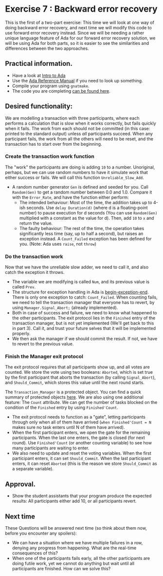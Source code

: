 # Exercise 7 : Backward error recovery

This is the first of a two-part exercise: This time we will look at one way of doing backward error recovery, and next time we will modify this code to use forward error recovery instead. Since we will be needing a rather unique language feature of Ada for our forward error recovery solution, we will be using Ada for both parts, so it is easier to see the similarities and differences between the two approaches.

## Practical information.
 - Have a look at [Intro to Ada](http://www.adaic.org/learn/materials/intro)
 - Use the [Ada Reference Manual](http://www.adaic.org/resources/add_content/standards/12rm/html/RM-TOC.html) if you need to look up something.
 - Compile your program using `gnatmake`.
 - The code you are completing [can be found here](exercise7.adb).

## Desired functionality:

We are modelling a transaction with three participants, where each performs a calculation that is slow when it works correctly, but fails quickly when it fails. The work from each should not be committed (in this case: printed to the standard output) unless *all* participants succeed. When any participant fails, the work from all the others will need to be reset, and the transaction has to start over from the beginning.

### Create the transaction work function

The "work" the participants are doing is adding `10` to a number. Unoriginal, perhaps, but we can use random numbers to have it simulate work that either success or fails. We will call this function `Unreliable_Slow_Add`.

 - A random number generator `Gen` is defined and seeded for you. Call `Random(Gen)` to get a random number between 0.0 and 1.0. Compare it with the `Error_Rate`, and have the function either perform:
   - The intended behaviour: Most of the time, the addition takes up to 4-ish seconds. Use `delay Duration(d)` (where d is a floating-point number) to pause execution for d seconds (You can use `Random(Gen)` multiplied with a constant as the value for d). Then, add `10` to `x` and return the value.
   - The faulty behaviour: The rest of the time, the operation takes significantly less time (say, up to half a second), but raises an exception instead. A `Count_Failed` exception has been defined for you. (Note: Ada uses `raise`, not `throw`)
   
 

### Do the transaction work

Now that we have the unreliable slow adder, we need to call it, and also catch the exception it throws.

 - The variable we are modifying is called `Num`, and its previous value is called `Prev`.
 - The structure for exception handling in Ada is [begin-exception-end](http://en.wikipedia.org/wiki/Exception_handling_syntax#Ada). There is only one exception to catch: `Count_Failed`. When counting fails, we need to tell the transaction manager that everyone has to revert, by using `Manager.Signal_Abort;` (already implemented).
 - Both in case of success and failure, we need to know what happened to the other participants. The exit protocol lies in the `Finished` entry of the transaction manager, but is not yet implemented (We'll get back to this in part 3). Call it, and trust your future selves that it will be implemented properly.
 - We then ask the manager if we should commit the result. If not, we have to revert to the previous value.

 
### Finish the Manager exit protocol

The exit protocol requires that all participants show up, and all votes are counted. We store the vote using two booleans: `Aborted`, which is set true by the first participant that aborts the transaction (by calling `Signal_Abort`), and `Should_Commit`, which stores this value until the next round starts.

The `Transaction_Manager` is a protected object. You can find a quick summary of protected objects [here](http://www.adaic.org/learn/materials/intro/part5/##protect). We are also using one additional feature: The `Count` attribute. We can get the number of tasks blocked on the condition of the `Finished` entry by using `Finished'Count`.

 - The exit protocol needs to function as a "gate", letting participants through only when all of them have arrived (`when Finished'Count = N` makes sure no task enters until N of them have arrived). 
 - When the first participant enters, we open the gate for the remaining participants. When the last one enters, the gate is closed (for next round). Use `Finished'Count` (or another counting variable) to see how many participants are waiting to enter.
 - We also need to update and reset the voting variables. When the first participant enters, it can set `Should_Commit`. When the last participant enters, it can reset `Aborted` (this is the reason we store `Should_Commit` as a separate variable).

 
## Approval.
 - Show the student assistants that your program produce the expected results: All participants either add 10, or all participants revert.


## Next time
These Questions will be answered next time (so think about them now, before you encounter any spoilers):
 - We can have a situation where we have multiple failures in a row, denying any progress from happening. What are the real-time consequences of this?
 - When one of the participants fails early, all the other participants are doing futile work, yet we cannot do anything but wait until all participants are finished. How can we solve this?




